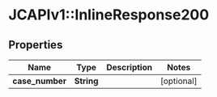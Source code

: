 # JCAPIv1::InlineResponse200

## Properties
Name | Type | Description | Notes
------------ | ------------- | ------------- | -------------
**case_number** | **String** |  | [optional] 


